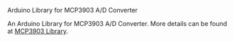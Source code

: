 Arduino Library for MCP3903 A/D Converter

An Arduino Library for MCP3903 A/D Converter. More details can be found at <a href="http://www.kerrywong.com/2014/05/10/mcp3903-library/">MCP3903 Library</a>.
